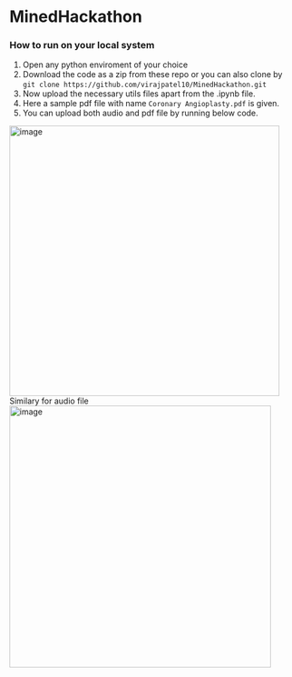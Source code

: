 # MinedHackathon
### How to run on your local system
  1. Open any python enviroment of your choice
  2. Download the code as a zip from these repo or you can also clone by ```git clone https://github.com/virajpatel10/MinedHackathon.git```
  3. Now upload the necessary utils files apart from the .ipynb file.
  4. Here a sample pdf file with name  ``Coronary Angioplasty.pdf`` is given.
  5. You can upload both audio and pdf file by running below code.
  <img width="476" alt="image" src="https://user-images.githubusercontent.com/67452891/156869505-d4b8923b-daac-47de-8dbc-cba91ce44b78.png">
Similary for audio file
<img width="461" alt="image" src="https://user-images.githubusercontent.com/67452891/156869526-d442cda4-f9e9-4de8-a9dd-adc8c9b94bf3.png">


